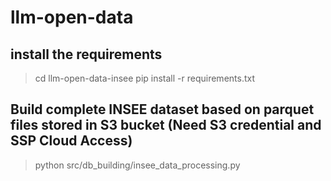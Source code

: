 # llm-open-data

## install the requirements

> cd llm-open-data-insee
> pip install -r requirements.txt

## Build complete INSEE dataset based on parquet files stored in S3 bucket (Need S3 credential and SSP Cloud Access)

> python src/db_building/insee_data_processing.py

